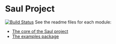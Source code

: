# Saul Project 
[![Build Status](https://semaphoreci.com/api/v1/projects/e8cff869-9b76-4466-8955-8a7fb834f354/556304/badge.svg)](https://semaphoreci.com/Parisa/saul)
See the readme files for each module: 

- [The core of the Saul project](saul-core/README.md)  
- [The examples package](saul-examples/README.md)
